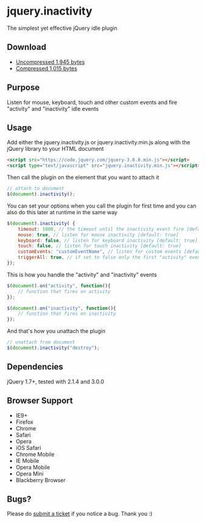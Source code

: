 # jquery.inactivity
The simplest yet effective jQuery idle plugin

Download
--------
* [Uncompressed 1,945 bytes](https://raw.github.com/afklondon/jquery.inactivity/master/src/jquery.inactivity.js)
* [Compressed 1,015 bytes](https://raw.github.com/afklondon/jquery.inactivity/master/src/jquery.inactivity.min.js)

Purpose
-------
Listen for mouse, keyboard, touch and other custom events and fire "activity" and "inactivity" idle events

Usage
-----
Add either the jquery.inactivity.js or jquery.inactivity.min.js along with the jQuery library to your HTML document

```html
<script src="https://code.jquery.com/jquery-3.0.0.min.js"></script>
<script type="text/javascript" src="jquery.inactivity.min.js"></script>
```

Then call the plugin on the element that you want to attach it

```javascript
// attach to document
$(document).inactivity();
```

You can set your options when you call the plugin for first time and you can also do this later at runtime in the same way

```javascript
$(document).inactivity( {
    timeout: 1000, // the timeout until the inactivity event fire [default: 3000]
    mouse: true, // listen for mouse inactivity [default: true]
    keyboard: false, // listen for keyboard inactivity [default: true]
    touch: false, // listen for touch inactivity [default: true]
    customEvents: "customEventName", // listen for custom events [default: ""]
    triggerAll: true, // if set to false only the first "activity" event will be fired [default: false]
});
```

This is how you handle the "activity" and "inactivity" events 

```javascript
$(document).on("activity", function(){
    // function that fires on activity
});

$(document).on("inactivity", function(){
    // function that fires on inactivity
});
```

And that's how you unattach the plugin

```javascript
// unattach from document
$(document).inactivity("destroy");
```

Dependencies
-------
jQuery 1.7+, tested with 2.1.4 and 3.0.0

Browser Support
-------
* IE9+
* Firefox
* Chrome
* Safari
* Opera
* iOS Safari
* Chrome Mobile
* IE Mobile
* Opera Mobile
* Opera Mini
* Blackberry Browser

Bugs?
-------
Please do [submit a ticket](https://github.com/afklondon/jquery.inactivity/issues/new) if you notice a bug. Thank you :)
